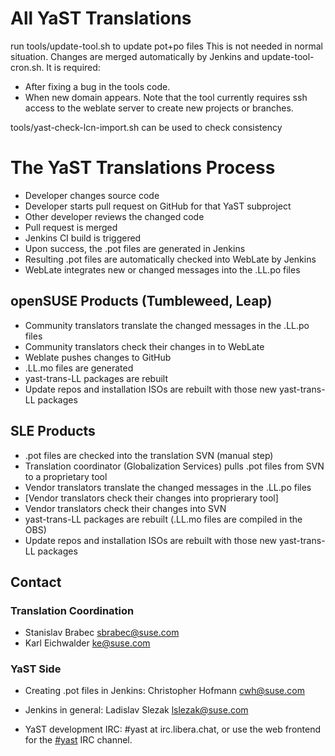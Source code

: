 # All YaST Translations

run tools/update-tool.sh to update pot+po files
This is not needed in normal situation. Changes are merged automatically by Jenkins and update-tool-cron.sh.
It is required:
- After fixing a bug in the tools code.
- When new domain appears.
Note that the tool currently requires ssh access to the weblate server to create new projects or branches.

tools/yast-check-lcn-import.sh can be used to check consistency


# The YaST Translations Process

- Developer changes source code
- Developer starts pull request on GitHub for that YaST subproject
- Other developer reviews the changed code
- Pull request is merged
- Jenkins CI build is triggered
- Upon success, the .pot files are generated in Jenkins
- Resulting .pot files are automatically checked into WebLate by Jenkins
- WebLate integrates new or changed messages into the .LL.po files


## openSUSE Products (Tumbleweed, Leap)

- Community translators translate the changed messages in the .LL.po files
- Community translators check their changes in to WebLate
- Weblate pushes changes to GitHub
- .LL.mo files are generated
- yast-trans-LL packages are rebuilt
- Update repos and installation ISOs are rebuilt with those new yast-trans-LL
  packages



## SLE Products

- .pot files are checked into the translation SVN (manual step)
- Translation coordinator (Globalization Services) pulls .pot files from SVN to a proprietary tool
- Vendor translators translate the changed messages in the .LL.po files
- [Vendor translators check their changes into proprierary tool]
- Vendor translators check their changes into SVN
- yast-trans-LL packages are rebuilt (.LL.mo files are compiled in the OBS)
- Update repos and installation ISOs are rebuilt with those new yast-trans-LL
  packages


## Contact

### Translation Coordination

- Stanislav Brabec <sbrabec@suse.com>
- Karl Eichwalder <ke@suse.com>

### YaST Side

- Creating .pot files in Jenkins: Christopher Hofmann <cwh@suse.com>
- Jenkins in general: Ladislav Slezak <lslezak@suse.com>

- YaST development IRC: #yast at irc.libera.chat, or use the web frontend
  for the [#yast](https://web.libera.chat/#yast) IRC channel.

